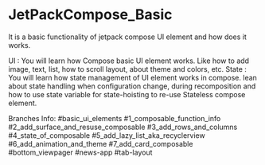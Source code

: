 # JetPackCompose_Basic
It is a basic functionality of jetpack compose UI element and how does it works.

UI : You will learn how Compose basic UI element works. Like how to add image, text, list, how to scroll layout, about theme and colors, etc.
State : You will learn how state management of UI element works in compose. lean about state handling 
        when configuration change, during recomposition and how to use state variable for state-hoisting to re-use 
        Stateless compose element.

Branches Info:
#basic_ui_elements
#1_composable_function_info
#2_add_surface_and_resuse_composable
#3_add_rows_and_columns
#4_state_of_composable
#5_add_lazy_list_aka_recyclerview
#6_add_animation_and_theme
#7_add_card_composable
#bottom_viewpager
#news-app
#tab-layout
